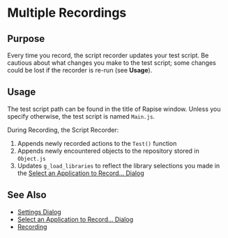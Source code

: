 # Multiple Recordings

## Purpose

Every time you record, the script recorder updates your test script. Be cautious about what changes you make to the test script; some changes could be lost if the recorder is re-run (see **Usage**).

## Usage

The test script path can be found in the title of Rapise window. Unless you specify otherwise, the test script is named `Main.js`.

During Recording, the Script Recorder:

1. Appends newly recorded actions to the `Test()` function
2. Appends newly encountered objects to the repository stored in `Object.js`
3. Updates `g_load_libraries` to reflect the library selections you made in the [Select an Application to Record... Dialog](select_an_application_to_record_dialog.md)

## See Also

- [Settings Dialog](settings_dialog.md)
- [Select an Application to Record... Dialog](select_an_application_to_record_dialog.md)
- [Recording](recording.md)
